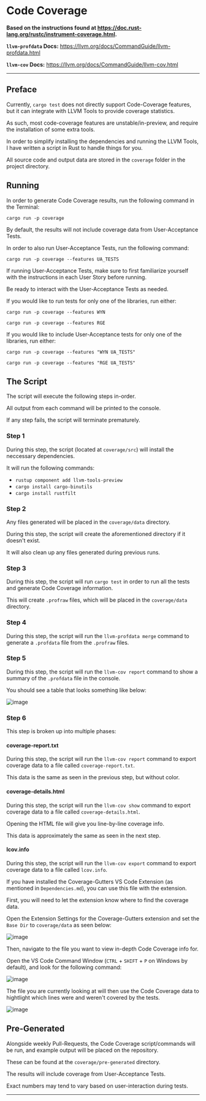# Code Coverage

**Based on the instructions found at https://doc.rust-lang.org/rustc/instrument-coverage.html.**

**`llvm-profdata` Docs:** https://llvm.org/docs/CommandGuide/llvm-profdata.html

**`llvm-cov` Docs:** https://llvm.org/docs/CommandGuide/llvm-cov.html

---

## Preface

Currently, `cargo test` does not directly support Code-Coverage features, but it can integrate with LLVM Tools to provide coverage statistics.

As such, most code-coverage features are unstable/in-preview, and require the installation of some extra tools.

In order to simplify installing the dependencies and running the LLVM Tools, I have written a script in Rust to handle things for you.

All source code and output data are stored in the `coverage` folder in the project directory.

## Running

In order to generate Code Coverage results, run the following command in the Terminal:

`cargo run -p coverage`

By default, the results will not include coverage data from User-Acceptance Tests.

In order to also run User-Acceptance Tests, run the following command:

`cargo run -p coverage --features UA_TESTS`

If running User-Acceptance Tests, make sure to first familiarize yourself with the instructions in each User Story before running.

Be ready to interact with the User-Acceptance Tests as needed.

If you would like to run tests for only one of the libraries, run either:

`cargo run -p coverage --features WYN`

`cargo run -p coverage --features RGE`

If you would like to include User-Acceptance tests for only one of the libraries, run either:

`cargo run -p coverage --features "WYN UA_TESTS"`

`cargo run -p coverage --features "RGE UA_TESTS"`

## The Script

The script will execute the following steps in-order.

All output from each command will be printed to the console.

If any step fails, the script will terminate prematurely.

### Step 1

During this step, the script (located at `coverage/src`) will install the neccessary dependencies.

It will run the following commands:
* `rustup component add llvm-tools-preview`
* `cargo install cargo-binutils`
* `cargo install rustfilt`

### Step 2

Any files generated will be placed in the `coverage/data` directory.

During this step, the script will create the aforementioned directory if it doesn't exist.

It will also clean up any files generated during previous runs.

### Step 3

During this step, the script will run `cargo test` in order to run all the tests and generate Code Coverage information.

This will create `.profraw` files, which will be placed in the `coverage/data` directory.

### Step 4

During this step, the script will run the `llvm-profdata merge` command to generate a `.profdata` file from the `.profraw` files.

### Step 5

During this step, the script will run the `llvm-cov report` command to show a summary of the `.profdata` file in the console.

You should see a table that looks something like below:

![image](../coverage/pre-generated/coverage-colored.png)

### Step 6

This step is broken up into multiple phases:

#### coverage-report.txt

During this step, the script will run the `llvm-cov report` command to export coverage data to a file called `coverage-report.txt`.

This data is the same as seen in the previous step, but without color.

#### coverage-details.html

During this step, the script will run the `llvm-cov show` command to export coverage data to a file called `coverage-details.html`.

Opening the HTML file will give you line-by-line coverage info.

This data is approximately the same as seen in the next step.

#### lcov.info

During this step, the script will run the `llvm-cov export` command to export coverage data to a file called `lcov.info`.

If you have installed the Coverage-Gutters VS Code Extension (as mentioned in `Dependencies.md`), you can use this file with the extension.

First, you will need to let the extension know where to find the coverage data.

Open the Extension Settings for the Coverage-Gutters extension and set the `Base Dir` to `coverage/data` as seen below:

![image](https://user-images.githubusercontent.com/65352263/224211221-4d04f148-d0eb-40ad-bcb2-c91573a53795.png)

Then, navigate to the file you want to view in-depth Code Coverage info for.

Open the VS Code Command Window (`CTRL` + `SHIFT` + `P` on Windows by default), and look for the following command:

![image](https://user-images.githubusercontent.com/65352263/224210712-1ac28835-a93c-4c6e-ad01-eb4dfc878dcb.png)

The file you are currently looking at will then use the Code Coverage data to hightlight which lines were and weren't covered by the tests.

![image](https://user-images.githubusercontent.com/65352263/224210575-f0526f9c-3e3f-4904-a70f-f814b26b1cf7.png)

## Pre-Generated

Alongside weekly Pull-Requests, the Code Coverage script/commands will be run, and example output will be placed on the repository.

These can be found at the `coverage/pre-generated` directory.

The results will include coverage from User-Acceptance Tests.

Exact numbers may tend to vary based on user-interaction during tests.

---
